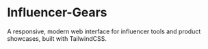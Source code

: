 # Influencer-Gears
A responsive, modern web interface for influencer tools and product showcases, built with TailwindCSS.
